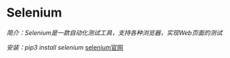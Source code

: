# Selenium #

*简介：Selenium是一款自动化测试工具，支持各种浏览器，实现Web页面的测试*

*安装：pip3 install selenium*
[selenium官网](http://selenium-python.readthedocs.io/index.html)
